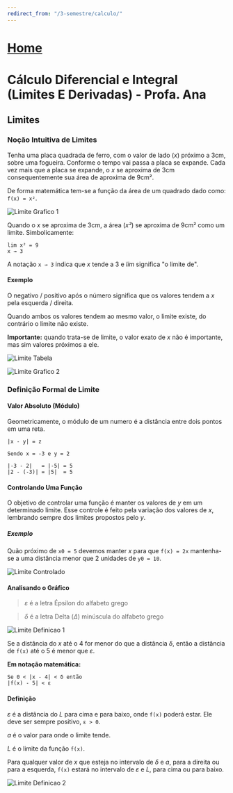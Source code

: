 ```yaml
---
redirect_from: "/3-semestre/calculo/"
---
```


# [Home](/engenharia-de-computacao/)

# Cálculo Diferencial e Integral (Limites E Derivadas) - Profa. Ana

## Limites

### Noção Intuitiva de Limites

Tenha uma placa quadrada de ferro, com o valor de lado (_x_) próximo a 3cm, sobre uma fogueira. Conforme o tempo vai passa a placa se expande.
Cada vez mais que a placa se expande, o _x_ se aproxima de 3cm consequentemente sua área de aproxima de 9cm².

De forma matemática tem-se a função da área de um quadrado dado como: `f(x) = x²`.

![Limite Grafico 1](https://i.imgur.com/2KsSRrzm.png)

Quando o _x_ se aproxima de 3cm, a área (_x²_) se aproxima de 9cm² como um limite. Simbolicamente:

```
lim x² = 9
x → 3
```

A notação `x → 3` indica que _x_ tende a 3 e _lim_ significa "o limite de".

#### Exemplo

O negativo / positivo após o número significa que os valores tendem a _x_ pela esquerda / direita.

Quando ambos os valores tendem ao mesmo valor, o limite existe, do contrário o limite não existe.

**Importante:** quando trata-se de limite, o valor exato de _x_ não é importante, mas sim valores próximos a ele.

![Limite Tabela](https://i.imgur.com/3kDxQE0l.png)

![Limite Grafico 2](https://i.imgur.com/9B2L05Im.png)

### Definição Formal de Limite

#### Valor Absoluto (Módulo)

Geometricamente, o módulo de um numero é a distância entre dois pontos em uma reta.

```
|x - y| = z

Sendo x = -3 e y = 2

|-3 - 2|   = |-5| = 5
|2 - (-3)| = |5|  = 5
```

#### Controlando Uma Função

O objetivo de controlar uma função é manter os valores de _y_ em um determinado limite. Esse controle é feito pela variação dos valores de _x_, lembrando sempre dos limites propostos pelo _y_.

##### Exemplo

Quão próximo de `x0 = 5` devemos manter _x_ para que `f(x) = 2x` mantenha-se a uma distância menor que 2 unidades de `y0 = 10`.

![Limite Controlado](https://i.imgur.com/PDDO8gkm.png)

#### Analisando o Gráfico

> _ε_ é a letra Épsilon do alfabeto grego

> _δ_ é a letra Delta (_Δ_) minúscula do alfabeto grego

![Limite Definicao 1](https://i.imgur.com/nswnqYgl.png)

Se a distância do _x_ até o 4 for menor do que a distância _δ_, então a distância de `f(x)` até o 5 é menor que _ε_.

**Em notação matemática:**

```
Se 0 < |x - 4| < δ então
|f(x) - 5| < ε
```

#### Definição

_ε_ é a distância do _L_ para cima e para baixo, onde `f(x)` poderá estar. Ele deve ser sempre positivo, `ε > 0`.

_a_ é o valor para onde o limite tende.

_L_ é o limite da função `f(x)`.

Para qualquer valor de _x_ que esteja no intervalo de _δ_ e _a_, para a direita ou para a esquerda, `f(x)` estará no intervalo de _ε_ e _L_, para cima ou para baixo.

![Limite Definicao 2](https://i.imgur.com/Fepvj7A.png)
